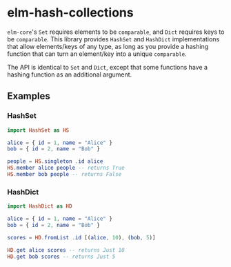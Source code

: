 # elm-hash-collections

`elm-core`'s `Set` requires elements to be `comparable`, and `Dict` requires
keys to be `comparable`. This library provides `HashSet` and `HashDict`
implementations that allow elements/keys of any type, as long as you provide
a hashing function that can turn an element/key into a unique `comparable`.

The API is identical to `Set` and `Dict`, except that some functions have
a hashing function as an additional argument.

## Examples

### HashSet

```elm
import HashSet as HS

alice = { id = 1, name = "Alice" }
bob = { id = 2, name = "Bob" }

people = HS.singleton .id alice
HS.member alice people -- returns True
HS.member bob people -- returns False
```

### HashDict

```elm
import HashDict as HD

alice = { id = 1, name = "Alice" }
bob = { id = 2, name = "Bob" }

scores = HD.fromList .id [(alice, 10), (bob, 5)]

HD.get alice scores -- returns Just 10
HD.get bob scores -- returns Just 5
```
